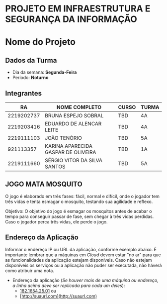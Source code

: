 # PROJETO EM INFRAESTRUTURA E SEGURANÇA DA INFORMAÇÃO

# **Nome do Projeto**

## Dados da Turma
* Dia da semana: **Segunda-Feira**
* Período: **Noturno**

## Integrantes

| RA         | NOME COMPLETO                        | CURSO | TURMA |
|------------|--------------------------------------|-------|-------|
| 2219202737 | BRUNA ESPEJO SOBRAL  	              | TBD   | 4A    |
| 2219203416 | EDUARDO DE ALENCAR LEITE             | TBD   | 4A    |
| 2219111103 | JOÃO TENÓRIO                         | TBD   | 5A    |
| 921113357  | KARINA APARECIDA GASPAR DE OLIVEIRA  | TBD| 1A |
| 2219111660 | SÉRGIO VITOR DA SILVA SANTOS         | TBD   | 5A    |


## JOGO MATA MOSQUITO

O jogo é elaborado em três fases: fácil, normal e difícil, onde o jogador tem três vidas e tenta esmagar o mosquito, testando sua agilidade e reflexo.

Objetivo: O objetivo do jogo é esmagar os mosquitos antes de acabar o tempo para conseguir passar de fase, sem chegar à três vidas perdidas. Caso o jogador perca três vidas, ele perde o jogo.

## Endereço da Aplicação
Informar o endereço IP ou URL da aplicação, conforme exemplo abaixo. É importante lembrar que a máquinas em *Cloud* devem estar "no ar" para que as funcionalidades da aplicação estejam disponíveis. Caso não estejam disponíveis os serviços ou a aplicação não puder ser executada, não háverá como atribuir uma nota.

* Endereço da aplicação (*Se houver mais de uma máquina ou endereço, a linha acima deve ser replicada para cada um deles*):
	+ [182.1654.25.01](http://www.182.1654.25.01/) ou
	+ [http://suaurl.com](http://suaurl.com)
